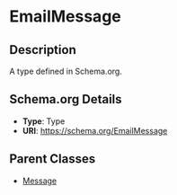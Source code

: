 # EmailMessage

## Description
A type defined in Schema.org.

## Schema.org Details
- **Type**: Type
- **URI**: https://schema.org/EmailMessage

## Parent Classes
- [Message](../Message.md)

